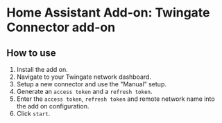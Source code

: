 # Home Assistant Add-on: Twingate Connector add-on

## How to use

1. Install the add on.
2. Navigate to your Twingate network dashboard.
3. Setup a new connector and use the "Manual" setup.
4. Generate an `access token` and a `refresh token`.
5. Enter the `access token`, `refresh token` and remote network name into the add on configuration.
6. Click `start`.
